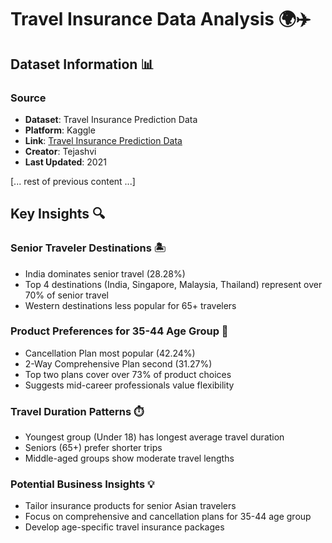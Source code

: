 # Travel Insurance Data Analysis 🌍✈️

## Dataset Information 📊

### Source
- **Dataset**: Travel Insurance Prediction Data
- **Platform**: Kaggle
- **Link**: [Travel Insurance Prediction Data](https://www.kaggle.com/datasets/tejashvi14/travel-insurance-prediction-data)
- **Creator**: Tejashvi
- **Last Updated**: 2021

[... rest of previous content ...]

## Key Insights 🔍

### Senior Traveler Destinations 🏝️
- India dominates senior travel (28.28%)
- Top 4 destinations (India, Singapore, Malaysia, Thailand) represent over 70% of senior travel
- Western destinations less popular for 65+ travelers

### Product Preferences for 35-44 Age Group 💼
- Cancellation Plan most popular (42.24%)
- 2-Way Comprehensive Plan second (31.27%)
- Top two plans cover over 73% of product choices
- Suggests mid-career professionals value flexibility

### Travel Duration Patterns ⏱️
- Youngest group (Under 18) has longest average travel duration
- Seniors (65+) prefer shorter trips
- Middle-aged groups show moderate travel lengths

### Potential Business Insights 💡
- Tailor insurance products for senior Asian travelers
- Focus on comprehensive and cancellation plans for 35-44 age group
- Develop age-specific travel insurance packages
